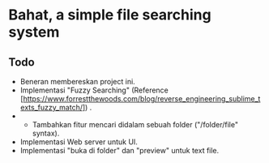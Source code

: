 # Bahat, a simple file searching system

## Todo

- Beneran membereskan project ini.
- Implementasi "Fuzzy Searching" (Reference [https://www.forrestthewoods.com/blog/reverse_engineering_sublime_texts_fuzzy_match/]) .
- - Tambahkan fitur mencari didalam sebuah folder ("/folder/file" syntax).
- Implementasi Web server untuk UI.
- Implementasi "buka di folder" dan "preview" untuk text file.
